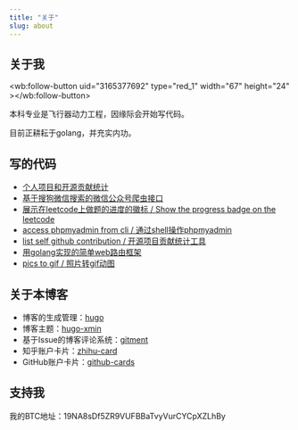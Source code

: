 ```yaml
---
title: "关于"
slug: about
---
```


## 关于我
<wb:follow-button uid="3165377692" type="red_1" width="67" height="24" ></wb:follow-button>

本科专业是飞行器动力工程，因缘际会开始写代码。

目前正耕耘于golang，并充实内功。

<div class="github-card" data-github="chyroc" data-width="350" data-height="160" data-theme="default"></div>
<div class="zhihu-card" data-userhash="chen-xiao-chen-94" data-width="350" data-height="150" data-theme="zhihu" data-description="no"></div>

<script src="//cdn.jsdelivr.net/github-cards/latest/widget.js"></script>
<script src="https://laike9m.github.io/zhihu-card/dist/widget.js"></script>
<script src="http://tjs.sjs.sinajs.cn/open/api/js/wb.js" type="text/javascript" charset="utf-8"></script>

## 写的代码

* [个人项目和开源贡献统计](https://github.com/Chyroc/contribute)
* [基于搜狗微信搜索的微信公众号爬虫接口](https://github.com/Chyroc/WechatSogou)
* [展示在leetcode上做题的进度的徽标 / Show the progress badge on the leetcode](https://github.com/Chyroc/leetcode)
* [access phpmyadmin from cli / 通过shell操作phpmyadmin](https://github.com/Chyroc/phpmyadmin-cli)
* [list self github contribution / 开源项目贡献统计工具](https://github.com/Chyroc/github-contribution)
* [用golang实现的简单web路由框架](https://github.com/Chyroc/gor)
* [pics to gif / 照片转gif动图](https://github.com/Chyroc/pics-to-gif)

## 关于本博客

* 博客的生成管理：[hugo](https://github.com/gohugoio/hugo)
* 博客主题：[hugo-xmin](https://github.com/yihui/hugo-xmin)
* 基于Issue的博客评论系统：[gitment](https://github.com/imsun/gitment)
* 知乎账户卡片：[zhihu-card](https://github.com/laike9m/zhihu-card)
* GitHub账户卡片：[github-cards](https://github.com/lepture/github-cards)

## 支持我

我的BTC地址：19NA8sDf5ZR9VUFBBaTvyVurCYCpXZLhBy
